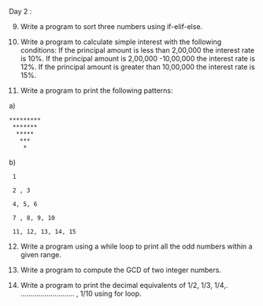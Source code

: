Day 2 :

9. Write a program to sort three numbers using if-elif-else.

10. Write a program to calculate simple interest with the following conditions:
If the principal amount is less than 2,00,000 the interest rate is 10%.
If the principal amount is 2,00,000 -10,00,000 the interest rate is 12%.
If the principal amount is greater than 10,00,000 the interest rate is 15%.

11. Write a program to print the following patterns:

a)

    *********
     *******
      *****
       ***
        *

b)  
     
     1
     
     2 , 3
     
     4, 5, 6
     
     7 , 8, 9, 10
     
     11, 12, 13, 14, 15


12. Write a program using a while loop to print all the odd numbers within a given range.

13. Write a program to compute the GCD of two integer numbers.

14. Write a program to print the decimal equivalents of 1/2, 1/3, 1/4,. ........................... , 1/10 using for loop.
